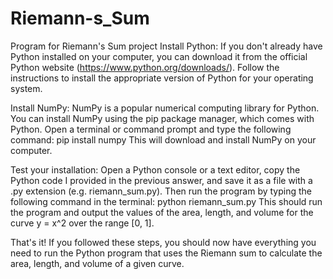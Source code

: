 # Riemann-s_Sum
Program for Riemann's Sum project
Install Python: If you don't already have Python installed on your computer, you can download it from the official Python website (https://www.python.org/downloads/). Follow the instructions to install the appropriate version of Python for your operating system.

Install NumPy: NumPy is a popular numerical computing library for Python. You can install NumPy using the pip package manager, which comes with Python. Open a terminal or command prompt and type the following command: pip install numpy
This will download and install NumPy on your computer.

Test your installation: Open a Python console or a text editor, copy the Python code I provided in the previous answer, and save it as a file with a .py extension (e.g. riemann_sum.py). Then run the program by typing the following command in the terminal: python riemann_sum.py
This should run the program and output the values of the area, length, and volume for the curve y = x^2 over the range [0, 1].

That's it! If you followed these steps, you should now have everything you need to run the Python program that uses the Riemann sum to calculate the area, length, and volume of a given curve.
